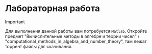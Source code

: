 # Лабораторная работа

> [!IMPORTANT]
> Для выполнения данной работы вам потребуется `Matlab`. 
> Откройте предмет "Вычислительные методы в алгебре и теории чисел" / "computational_methods_in_algebra_and_number_theory", там лежат торрент файлы для скачивания.  
